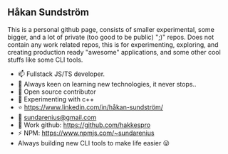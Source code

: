 ## Håkan Sundström
This is a personal github page, consists of smaller experimental, some bigger, and a lot of private (too good to be public) ";)" repos. Does not contain any work related repos, this is for experimenting, exploring, and creating production ready "awesome" applications, and some other cool stuffs like some CLI tools.

- 📫 Fullstack JS/TS developer.
- 🔭 Always keen on learning new technologies, it never stops..
- 🌱 Open source contributor
- :school: Experimenting with c++
- :star: https://www.linkedin.com/in/håkan-sundström/
- :email: sundarenius@gmail.com
- :necktie: Work github: https://github.com/hakkespro
- :zap: NPM: https://www.npmjs.com/~sundarenius
- Always building new CLI tools to make life easier :stuck_out_tongue_winking_eye:
